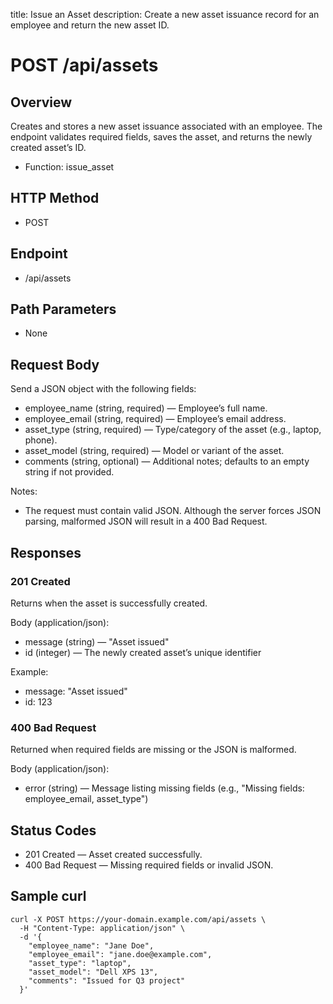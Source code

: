 title: Issue an Asset
description: Create a new asset issuance record for an employee and return the new asset ID.

# POST /api/assets

## Overview
Creates and stores a new asset issuance associated with an employee. The endpoint validates required fields, saves the asset, and returns the newly created asset’s ID.

- Function: issue_asset

## HTTP Method
- POST

## Endpoint
- /api/assets

## Path Parameters
- None

## Request Body
Send a JSON object with the following fields:

- employee_name (string, required) — Employee’s full name.
- employee_email (string, required) — Employee’s email address.
- asset_type (string, required) — Type/category of the asset (e.g., laptop, phone).
- asset_model (string, required) — Model or variant of the asset.
- comments (string, optional) — Additional notes; defaults to an empty string if not provided.

Notes:
- The request must contain valid JSON. Although the server forces JSON parsing, malformed JSON will result in a 400 Bad Request.

## Responses

### 201 Created
Returns when the asset is successfully created.

Body (application/json):
- message (string) — "Asset issued"
- id (integer) — The newly created asset’s unique identifier

Example:
- message: "Asset issued"
- id: 123

### 400 Bad Request
Returned when required fields are missing or the JSON is malformed.

Body (application/json):
- error (string) — Message listing missing fields (e.g., "Missing fields: employee_email, asset_type")

## Status Codes
- 201 Created — Asset created successfully.
- 400 Bad Request — Missing required fields or invalid JSON.

## Sample curl

    curl -X POST https://your-domain.example.com/api/assets \
      -H "Content-Type: application/json" \
      -d '{
        "employee_name": "Jane Doe",
        "employee_email": "jane.doe@example.com",
        "asset_type": "laptop",
        "asset_model": "Dell XPS 13",
        "comments": "Issued for Q3 project"
      }'